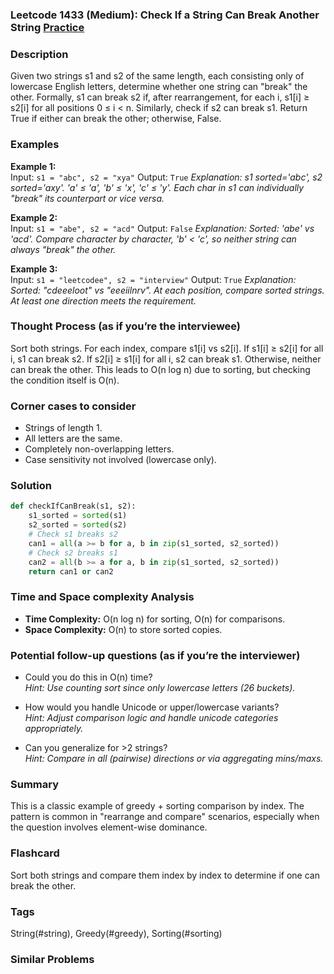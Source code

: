 ### Leetcode 1433 (Medium): Check If a String Can Break Another String [Practice](https://leetcode.com/problems/check-if-a-string-can-break-another-string)

### Description  
Given two strings s1 and s2 of the same length, each consisting only of lowercase English letters, determine whether one string can "break" the other. Formally, s1 can break s2 if, after rearrangement, for each i, s1[i] ≥ s2[i] for all positions 0 ≤ i < n. Similarly, check if s2 can break s1. Return True if either can break the other; otherwise, False.

### Examples  
**Example 1:**  
Input: `s1 = "abc", s2 = "xya"`
Output: `True`
*Explanation: s1 sorted='abc', s2 sorted='axy'. 'a' ≤ 'a', 'b' ≤ 'x', 'c' ≤ 'y'. Each char in s1 can individually "break" its counterpart or vice versa.*

**Example 2:**  
Input: `s1 = "abe", s2 = "acd"`
Output: `False`
*Explanation: Sorted: 'abe' vs 'acd'. Compare character by character, 'b' < 'c', so neither string can always "break" the other.*

**Example 3:**  
Input: `s1 = "leetcodee", s2 = "interview"`
Output: `True`
*Explanation: Sorted: "cdeeeloot" vs "eeeiilnrv". At each position, compare sorted strings. At least one direction meets the requirement.*

### Thought Process (as if you’re the interviewee)  
Sort both strings. For each index, compare s1[i] vs s2[i]. If s1[i] ≥ s2[i] for all i, s1 can break s2. If s2[i] ≥ s1[i] for all i, s2 can break s1. Otherwise, neither can break the other. This leads to O(n log n) due to sorting, but checking the condition itself is O(n).

### Corner cases to consider  
- Strings of length 1.
- All letters are the same.
- Completely non-overlapping letters.
- Case sensitivity not involved (lowercase only).

### Solution

```python
def checkIfCanBreak(s1, s2):
    s1_sorted = sorted(s1)
    s2_sorted = sorted(s2)
    # Check s1 breaks s2
    can1 = all(a >= b for a, b in zip(s1_sorted, s2_sorted))
    # Check s2 breaks s1
    can2 = all(b >= a for a, b in zip(s1_sorted, s2_sorted))
    return can1 or can2
```

### Time and Space complexity Analysis  
- **Time Complexity:** O(n log n) for sorting, O(n) for comparisons.
- **Space Complexity:** O(n) to store sorted copies.

### Potential follow-up questions (as if you’re the interviewer)  
- Could you do this in O(n) time?  
  *Hint: Use counting sort since only lowercase letters (26 buckets).*

- How would you handle Unicode or upper/lowercase variants?  
  *Hint: Adjust comparison logic and handle unicode categories appropriately.*

- Can you generalize for >2 strings?  
  *Hint: Compare in all (pairwise) directions or via aggregating mins/maxs.*

### Summary
This is a classic example of greedy + sorting comparison by index. The pattern is common in "rearrange and compare" scenarios, especially when the question involves element-wise dominance.


### Flashcard
Sort both strings and compare them index by index to determine if one can break the other.

### Tags
String(#string), Greedy(#greedy), Sorting(#sorting)

### Similar Problems
